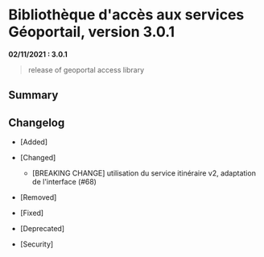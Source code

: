 # Bibliothèque d'accès aux services Géoportail, version 3.0.1

**02/11/2021 : 3.0.1** 

> release of geoportal access library

## Summary
 
## Changelog

* [Added]

* [Changed]

    - [BREAKING CHANGE] utilisation du service itinéraire v2, adaptation de l'interface (#68)

* [Removed]

* [Fixed]
  
* [Deprecated]

* [Security]

